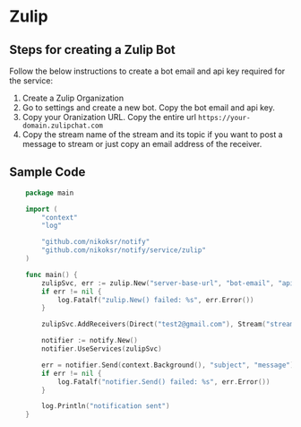 # Zulip

## Steps for creating a Zulip Bot

Follow the below instructions to create a bot email and api key required for the service:

1. Create a Zulip Organization
2. Go to settings and create a new bot. Copy the bot email and api key.
3. Copy your Oranization URL. Copy the entire url `https://your-domain.zulipchat.com`
4. Copy the stream name of the stream and its topic if you want to post a message to stream or just copy an email address of the receiver.

## Sample Code

```go
	package main

	import (
		"context"
		"log"

		"github.com/nikoksr/notify"
		"github.com/nikoksr/notify/service/zulip"
	)

	func main() {
	    zulipSvc, err := zulip.New("server-base-url", "bot-email", "api-key")
		if err != nil {
			log.Fatalf("zulip.New() failed: %s", err.Error())
		}

	    zulipSvc.AddReceivers(Direct("test2@gmail.com"), Stream("stream", "topic"))

		notifier := notify.New()
		notifier.UseServices(zulipSvc)

		err = notifier.Send(context.Background(), "subject", "message")
		if err != nil {
			log.Fatalf("notifier.Send() failed: %s", err.Error())
		}

		log.Println("notification sent")
	}
```
